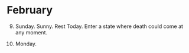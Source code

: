 # February

9. Sunday. Sunny. Rest Today. Enter a state where death could come at any moment.

24. Monday. 